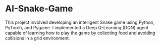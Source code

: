 # AI-Snake-Game
This project involved developing an intelligent Snake game using Python, PyTorch, and Pygame. I implemented a Deep Q-Learning (DQN) agent capable of learning how to play the game by collecting food and avoiding collisions in a grid environment.
